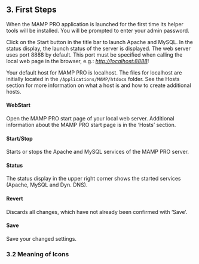 ## 3. First Steps

When the MAMP PRO application is launched for the first time its helper tools will be installed. You will be prompted to enter your admin password.

Click on the Start button in the title bar to launch Apache and MySQL. In the status display, the launch status of the server is displayed. The web server uses port 8888 by default. This port must be specified when calling the local web page in the browser, e.g.: _<http://localhost:8888>_!

Your default host for MAMP PRO is localhost. The files for localhost are initially located in the `/Applications/MAMP/htdocs` folder. See the Hosts section for more information on what a host is and how to create additional hosts.

#### WebStart
Open the MAMP PRO start page of your local web server. Additional information about the MAMP PRO start page is in the ‘Hosts’ section.
#### Start/Stop
Starts or stops the Apache and MySQL services of the MAMP PRO server.
#### Status
The status display in the upper right corner shows the started services (Apache, MySQL and Dyn. DNS).
#### Revert
Discards all changes, which have not already been confirmed with ‘Save’.
#### Save
Save your changed settings.

### 3.2 Meaning of Icons
